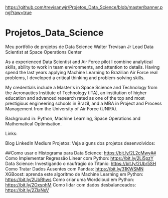 https://github.com/trevisanwjr/Projetos_Data_Science/blob/master/banner.png?raw=true
# Projetos_Data_Science

Meu portfólio de projetos de Data Science
Walter Trevisan Jr
Lead Data Scientist at Space Operations Center

As a experienced Data Scientist and Air Force pilot I combine analytical skills, ability to work in team environments, and attention to details. Having spend the last years applying Machine Learning to Brazilian Air Force real problems, I developed a critical thinking and problem-solving skills.

My credentials include a Master's in Space Science and Technology from the Aeronautics Institute of Technology (ITA), an institution of higher education and advanced research rated as one of the top and most prestigious engineering schools in Brazil, and a MBA in Project and Process Management from the University of Air Force (UNIFA).

Background in: Python, Machine Learning, Space Operations and Mathematical Optimisation.

Links:

Blog
LinkedIn
Medium
Projetos:
Veja alguns dos projetos desenvolvidos:

##Como usar o Histograma para Data Science: https://bit.ly/2L2cMwy##
Como Implementar Regressão Linear com Python: https://bit.ly/2Li5pzY
Data Science: Investigando o naufrágio do Titanic: https://bit.ly/2Ubr5SH
Como Tratar Dados Ausentes com Pandas: https://bit.ly/31KWSMN
XGBoost: aprenda este algoritmo de Machine Learning em Python: https://bit.ly/2UbRhws
Como criar uma Wordcloud em Python: https://bit.ly/2OxsphM
Como lidar com dados desbalanceados: https://bit.ly/2ZlaNsV
